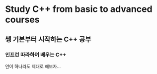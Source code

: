 # Study C++ from basic to advanced courses
## 쌩 기본부터 시작하는 C++ 공부 
### 인프런 따라하며 배우는 C++

언어 하나라도 제대로 해보자...
